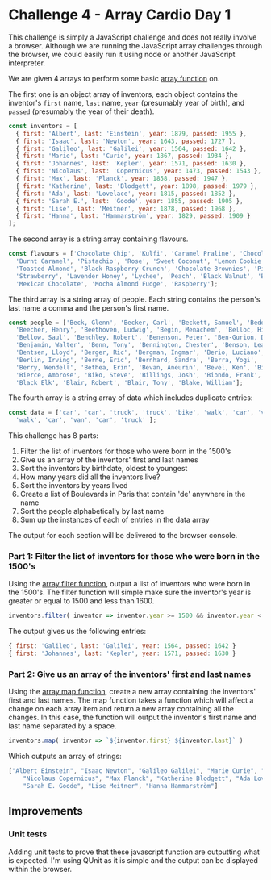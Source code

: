 # Challenge 4 - Array Cardio Day 1

This challenge is simply a JavaScript challenge and does not really involve a browser. Although we are running the JavaScript array challenges through the browser, we could easily run it using node or another JavaScript interpreter.

We are given 4 arrays to perform some basic [array function](https://developer.mozilla.org/en-US/docs/Web/JavaScript/Reference/Global_Objects/Array) on.

The first one is an object array of inventors, each object contains the inventor's `first` name, `last` name, `year` (presumably year of birth), and `passed` (presumably the year of their death).

```javascript
const inventors = [
  { first: 'Albert', last: 'Einstein', year: 1879, passed: 1955 },
  { first: 'Isaac', last: 'Newton', year: 1643, passed: 1727 },
  { first: 'Galileo', last: 'Galilei', year: 1564, passed: 1642 },
  { first: 'Marie', last: 'Curie', year: 1867, passed: 1934 },
  { first: 'Johannes', last: 'Kepler', year: 1571, passed: 1630 },
  { first: 'Nicolaus', last: 'Copernicus', year: 1473, passed: 1543 },
  { first: 'Max', last: 'Planck', year: 1858, passed: 1947 },
  { first: 'Katherine', last: 'Blodgett', year: 1898, passed: 1979 },
  { first: 'Ada', last: 'Lovelace', year: 1815, passed: 1852 },
  { first: 'Sarah E.', last: 'Goode', year: 1855, passed: 1905 },
  { first: 'Lise', last: 'Meitner', year: 1878, passed: 1968 },
  { first: 'Hanna', last: 'Hammarström', year: 1829, passed: 1909 }
];
```

The second array is a string array containing flavours.

```javascript
const flavours = ['Chocolate Chip', 'Kulfi', 'Caramel Praline', 'Chocolate', 
  'Burnt Caramel', 'Pistachio', 'Rose', 'Sweet Coconut', 'Lemon Cookie', 'Toffeeness', 
  'Toasted Almond', 'Black Raspberry Crunch', 'Chocolate Brownies', 'Pistachio Almond', 
  'Strawberry', 'Lavender Honey', 'Lychee', 'Peach', 'Black Walnut', 'Birthday Cake', 
  'Mexican Chocolate', 'Mocha Almond Fudge', 'Raspberry'];
```

The third array is a string array of people. Each string contains the person's last name a comma and the person's first name.

```javascript
const people = ['Beck, Glenn', 'Becker, Carl', 'Beckett, Samuel', 'Beddoes, Mick', 
  'Beecher, Henry', 'Beethoven, Ludwig', 'Begin, Menachem', 'Belloc, Hilaire', 
  'Bellow, Saul', 'Benchley, Robert', 'Benenson, Peter', 'Ben-Gurion, David', 
  'Benjamin, Walter', 'Benn, Tony', 'Bennington, Chester', 'Benson, Leana', 'Bent, Silas', 
  'Bentsen, Lloyd', 'Berger, Ric', 'Bergman, Ingmar', 'Berio, Luciano', 'Berle, Milton', 
  'Berlin, Irving', 'Berne, Eric', 'Bernhard, Sandra', 'Berra, Yogi', 'Berry, Halle', 
  'Berry, Wendell', 'Bethea, Erin', 'Bevan, Aneurin', 'Bevel, Ken', 'Biden, Joseph', 
  'Bierce, Ambrose', 'Biko, Steve', 'Billings, Josh', 'Biondo, Frank', 'Birrell, Augustine', 
  'Black Elk', 'Blair, Robert', 'Blair, Tony', 'Blake, William'];
```

The fourth array is a string array of data which includes duplicate entries:

```javascript
const data = ['car', 'car', 'truck', 'truck', 'bike', 'walk', 'car', 'van', 'bike', 
  'walk', 'car', 'van', 'car', 'truck' ];
```

This challenge has 8 parts:

1. Filter the list of inventors for those who were born in the 1500's
2. Give us an array of the inventors' first and last names
3. Sort the inventors by birthdate, oldest to youngest
4. How many years did all the inventors live?
5. Sort the inventors by years lived
6. Create a list of Boulevards in Paris that contain 'de' anywhere in the name
7. Sort the people alphabetically by last name
8. Sum up the instances of each of entries in the data array

The output for each section will be delivered to the browser console.

### Part 1: Filter the list of inventors for those who were born in the 1500's

Using the [array filter function](https://developer.mozilla.org/en-US/docs/Web/JavaScript/Reference/Global_Objects/Array/filter), output a list of inventors who were born in the 1500's. The filter function will simple make sure the inventor's year is greater or equal to 1500 and less than 1600.

```javascript
inventors.filter( inventor => inventor.year >= 1500 && inventor.year < 1600 )
```

The output gives us the following entries:

```javascript
{ first: 'Galileo', last: 'Galilei', year: 1564, passed: 1642 }
{ first: 'Johannes', last: 'Kepler', year: 1571, passed: 1630 }
```

### Part 2: Give us an array of the inventors' first and last names

Using the [array map function](https://developer.mozilla.org/en-US/docs/Web/JavaScript/Reference/Global_Objects/Array/map), create a new array containing the inventors' first and last names. The map function takes a function which will affect a change on each array item and return a new array containing all the changes. In this case, the function will output the inventor's first name and last name separated by a space.

```javascript
inventors.map( inventor => `${inventor.first} ${inventor.last}` )
```

Which outputs an array of strings:

```javascript
["Albert Einstein", "Isaac Newton", "Galileo Galilei", "Marie Curie", "Johannes Kepler",
	"Nicolaus Copernicus", "Max Planck", "Katherine Blodgett", "Ada Lovelace",
	"Sarah E. Goode", "Lise Meitner", "Hanna Hammarström"]
```

## Improvements

### Unit tests
Adding unit tests to prove that these javascript function are outputting what is expected. I'm using QUnit as it is simple and the output can be displayed within the browser.





